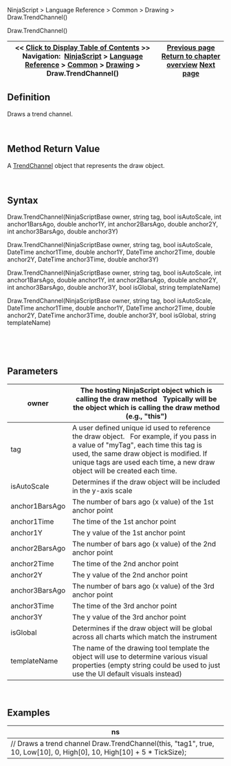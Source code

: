 ﻿


NinjaScript \> Language Reference \> Common \> Drawing \> Draw.TrendChannel()






















Draw.TrendChannel()







| \<\< [Click to Display Table of Contents](draw_trendchannel.md) \>\> **Navigation:**     [NinjaScript](ninjascript-1.md) \> [Language Reference](language_reference_wip-1.md) \> [Common](common-1.md) \> [Drawing](drawing-1.md) \> Draw.TrendChannel() | [Previous page](timecycles-1.md) [Return to chapter overview](drawing-1.md) [Next page](trendchannel-1.md) |
| --- | --- |











## Definition


Draws a trend channel.


 


## Method Return Value


A [TrendChannel](trendchannel-1.md) object that represents the draw object.


 


## Syntax


Draw.TrendChannel(NinjaScriptBase owner, string tag, bool isAutoScale, int anchor1BarsAgo, double anchor1Y, int anchor2BarsAgo, double anchor2Y, int anchor3BarsAgo, double anchor3Y)  

Draw.TrendChannel(NinjaScriptBase owner, string tag, bool isAutoScale, DateTime anchor1Time, double anchor1Y, DateTime anchor2Time, double anchor2Y, DateTime anchor3Time, double anchor3Y)  

Draw.TrendChannel(NinjaScriptBase owner, string tag, bool isAutoScale, int anchor1BarsAgo, double anchor1Y, int anchor2BarsAgo, double anchor2Y, int anchor3BarsAgo, double anchor3Y, bool isGlobal, string templateName)  

Draw.TrendChannel(NinjaScriptBase owner, string tag, bool isAutoScale, DateTime anchor1Time, double anchor1Y, DateTime anchor2Time, double anchor2Y, DateTime anchor3Time, double anchor3Y, bool isGlobal, string templateName)


   

 


## Parameters




| owner | The hosting NinjaScript object which is calling the draw method   Typically will be the object which is calling the draw method (e.g., "this") |
| --- | --- |
| tag | A user defined unique id used to reference the draw object.    For example, if you pass in a value of "myTag", each time this tag is used, the same draw object is modified. If unique tags are used each time, a new draw object will be created each time. |
| isAutoScale | Determines if the draw object will be included in the y\-axis scale |
| anchor1BarsAgo | The number of bars ago (x value) of the 1st anchor point |
| anchor1Time | The time of the 1st anchor point |
| anchor1Y | The y value of the 1st anchor point |
| anchor2BarsAgo | The number of bars ago (x value) of the 2nd anchor point |
| anchor2Time | The time of the 2nd anchor point |
| anchor2Y | The y value of the 2nd anchor point |
| anchor3BarsAgo | The number of bars ago (x value) of the 3rd anchor point |
| anchor3Time | The time of the 3rd anchor point |
| anchor3Y | The y value of the 3rd anchor point |
| isGlobal | Determines if the draw object will be global across all charts which match the instrument |
| templateName | The name of the drawing tool template the object will use to determine various visual properties (empty string could be used to just use the UI default visuals instead) |



 


## 


## Examples




| ns |
| --- |
| // Draws a trend channel Draw.TrendChannel(this, "tag1", true, 10, Low\[10], 0, High\[0], 10, High\[10] \+ 5 \* TickSize); |









